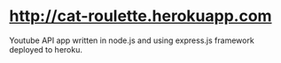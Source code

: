http://cat-roulette.herokuapp.com
================

Youtube API app written in node.js and using express.js framework deployed to heroku.

